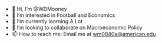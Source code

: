 - 👋 Hi, I’m @WDMooney
- 👀 I’m interested in Football and Economics
- 🌱 I’m currently learning A Lot 
- 💞️ I’m looking to collaborate on Macroeconomic Policy
- 📫 How to reach me: Email me at wm0840a@american.edu 

<!---
WDMooney/WDMooney is a ✨ special ✨ repository because its `README.md` (this file) appears on your GitHub profile.
You can click the Preview link to take a look at your changes.
--->
